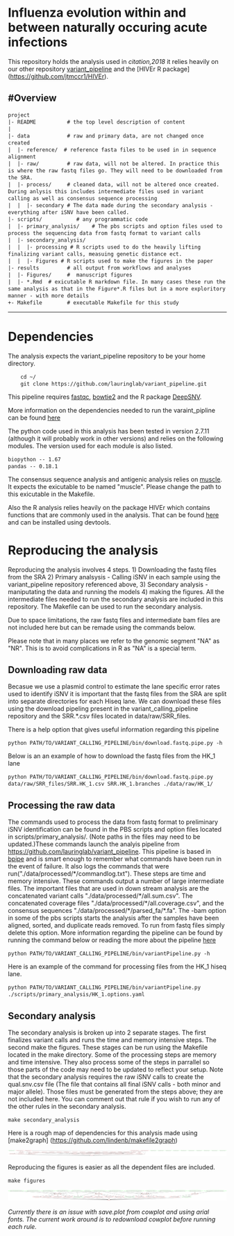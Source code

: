 # Influenza evolution within and between naturally occuring acute infections
This repository holds the analysis used in *citation,2018* it relies heavily on our other repository [variant_pipeline](https://github.com/lauringlab/variant_pipeline) and the [HIVEr R package] (https://github.com/jtmccr1/HIVEr).

#Overview
--------

    project
    |- README          # the top level description of content
    |
    |- data            # raw and primary data, are not changed once created
    |  |- reference/  # reference fasta files to be used in in sequence alignment
    |  |- raw/         # raw data, will not be altered. In practice this is where the raw fastq files go. They will need to be downloaded from the SRA. 
    |  |- process/     # cleaned data, will not be altered once created. During anlysis this includes intermediate files used in variant calling as well as consensus sequence processing
    |  |  |- secondary # The data made during the secondary analysis - everything after iSNV have been called.
    |- scripts/           # any programmatic code
    |  |- primary_analysis/    # The pbs scripts and option files used to process the sequencing data from fastq format to variant calls
    |  |- secondary_analysis/ 
    |  |  |- processing # R scripts used to do the heavily lifting finalizing variant calls, measuing genetic distance ect.
    |  |  |- Figures # R scripts used to make the figures in the paper
    |- results         # all output from workflows and analyses
    |  |- Figures/     #  manuscript figures
    |  |- *.Rmd  # exicutable R markdown file. In many cases these run the same analysis as that in the Figure*.R files but in a more exploritory manner - with more details 
    +- Makefile        # executable Makefile for this study
    
  --------
# Dependencies    
The analysis expects the variant_pipeline repository to be your home directory. 
```
    cd ~/
    git clone https://github.com/lauringlab/variant_pipeline.git
```
This pipeline requires [fastqc](http://www.bioinformatics.babraham.ac.uk/projects/fastqc/), [bowtie2](http://bowtie-bio.sourceforge.net/bowtie2/index.shtml) and the R package [DeepSNV](https://www.bioconductor.org/packages/release/bioc/html/deepSNV.html).

More information on the dependencies needed to run the varaint\_pipline can be found [here](https://github.com/lauringlab/variant_pipeline)

The python code used in this analysis has been tested in version 2.7.11 (although it will probably work in other versions) and relies on the following modules. The version used for each module is also listed.

```
biopython -- 1.67
pandas -- 0.18.1
```


The consensus sequence analysis and antigenic analysis relies on [muscle](http://www.drive5.com/muscle/downloads.htm). It expects the exicutable to be named "muscle". Please change the path to this exicutable in the Makefile.

Also the R analysis relies heavily on the package HIVEr which contains functions that are commonly used in the analysis. That can be found [here](https://github.com/jtmccr1/HIVEr) and can be installed using devtools. 

# Reproducing the analysis

Reproducing the analysis involves 4 steps. 1) Downloading the fastq files from the SRA 2) Primary analsysis - Calling iSNV in each sample using the variant_pipeline repository referenced above, 3) Secondary analysis - maniputating the data and running the models 4) making the figures. All the intermediate files needed to run the secondary analysis are included in this repository. The Makefile can be used to run the secondary analysis. 

Due to space limitations, the raw fastq files and intermediate bam files are not included here but can be remade using the commands below.

Please note that in many places we refer to the genomic segment "NA" as "NR". This is to avoid complications in R as "NA" is a special term. 


## Downloading raw data

Becasue we use a plasmid control to estimate the lane specific error rates used to identify iSNV it is important that the fastq files from the SRA are split into separate directories for each Hiseq lane. We can download these files using the download pipeling present in the variant_calling_pipeline repository and the SRR.*.csv files located in data/raw/SRR_files. 

There is a help option that gives useful information regarding this pipeline
```
python PATH/TO/VARIANT_CALLING_PIPELINE/bin/download.fastq.pipe.py -h
```


Below is an an example of how to download the fastq files from the HK_1 lane

```
python PATH/TO/VARIANT_CALLING_PIPELINE/bin/download.fastq.pipe.py data/raw/SRR_files/SRR.HK_1.csv SRR.HK_1.branches ./data/raw/HK_1/
```



## Processing the raw data

The commands used to process the data from fastq format to preliminary iSNV identification can be found in the PBS scripts and option files located in scripts/primary_analysis/. (Note paths in the files may need to be updated.)These commands launch the analyis pipeline from https://github.com/lauringlab/variant_pipeline. This pipeline is based in [bpipe](http://bpipe-test-documentation.readthedocs.io/en/latest/) and is smart enough to remember what commands have been run in the event of failure. It also logs the commands that were run("./data/processed/\*/commandlog.txt"). These steps are time and memory intensive. These commands output a number of large intermediate files. The important files that are used in down stream analysis are the concatenated variant calls "./data/processed/\*/all.sum.csv". The concatenated coverage files "./data/processed/\*/all.coverage.csv", and the consensus sequences "./data/processed/\*/parsed_fa/\*.fa". The -bam option in some of the pbs scripts starts the analysis after the samples have been aligned, sorted, and duplicate reads removed. To run from fastq files simply delete this option. More information regarding the pipeline can be found by running the command below or reading the more about the pipeline [here](https://github.com/lauringlab/variant_pipeline)


```
python PATH/TO/VARIANT_CALLING_PIPELINE/bin/variantPipeline.py -h
```

Here is an example of the command for processing files from the HK_1 hiseq lane.

```
python PATH/TO/VARIANT_CALLING_PIPELINE/bin/variantPipeline.py ./scripts/primary_analysis/HK_1.options.yaml 
```




## Secondary analysis

The secondary analysis is broken up into 2 separate stages. The first finalizes variant calls and runs the time and memory intensive steps. The second make the figures. These stages can be run using the Makefile located in the make directory. Some of the processing steps are memory and time intensive. They also process some of the steps in parrallel so those parts of the code may need to be updated to reflect your setup. Note that the secondary analysis requires the raw iSNV calls to create the qual.snv.csv file (The file that contains all final iSNV calls - both minor and major allele). Those files must be generated from the steps above; they are not included here. You can comment out that rule if you wish to run any of the other rules in the secondary analysis.


```
make secondary_analysis
```

Here is a rough map of dependencies for this analysis made using [make2graph] (https://github.com/lindenb/makefile2graph)

![alt text](./secondary.png)

Reproducing the figures is easier as all the dependent files are included.

```
make figures
```

![alt text](./figures.png)


_Currently there is an issue with save.plot from cowplot and using arial fonts. The current work around is to redownload cowplot before running each rule._
